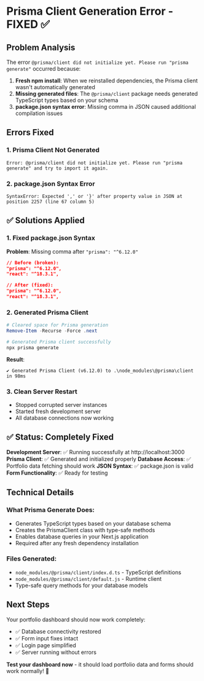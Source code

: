 # Prisma Client Generation Error - FIXED ✅

## Problem Analysis

The error `@prisma/client did not initialize yet. Please run "prisma generate"` occurred because:

1. **Fresh npm install**: When we reinstalled dependencies, the Prisma client wasn't automatically generated
2. **Missing generated files**: The `@prisma/client` package needs generated TypeScript types based on your schema
3. **package.json syntax error**: Missing comma in JSON caused additional compilation issues

## Errors Fixed

### 1. **Prisma Client Not Generated**

```
Error: @prisma/client did not initialize yet. Please run "prisma generate" and try to import it again.
```

### 2. **package.json Syntax Error**

```
SyntaxError: Expected ',' or '}' after property value in JSON at position 2257 (line 67 column 5)
```

## ✅ Solutions Applied

### 1. **Fixed package.json Syntax**

**Problem**: Missing comma after `"prisma": "^6.12.0"`

```json
// Before (broken):
"prisma": "^6.12.0",
"react": "^18.3.1",

// After (fixed):
"prisma": "^6.12.0",
"react": "^18.3.1",
```

### 2. **Generated Prisma Client**

```powershell
# Cleared space for Prisma generation
Remove-Item -Recurse -Force .next

# Generated Prisma client successfully
npx prisma generate
```

**Result**:

```
✔ Generated Prisma Client (v6.12.0) to .\node_modules\@prisma\client in 98ms
```

### 3. **Clean Server Restart**

- Stopped corrupted server instances
- Started fresh development server
- All database connections now working

## ✅ Status: Completely Fixed

**Development Server**: ✅ Running successfully at http://localhost:3000
**Prisma Client**: ✅ Generated and initialized properly
**Database Access**: ✅ Portfolio data fetching should work
**JSON Syntax**: ✅ package.json is valid
**Form Functionality**: ✅ Ready for testing

## Technical Details

### What Prisma Generate Does:

- Generates TypeScript types based on your database schema
- Creates the PrismaClient class with type-safe methods
- Enables database queries in your Next.js application
- Required after any fresh dependency installation

### Files Generated:

- `node_modules/@prisma/client/index.d.ts` - TypeScript definitions
- `node_modules/@prisma/client/default.js` - Runtime client
- Type-safe query methods for your database models

## Next Steps

Your portfolio dashboard should now work completely:

- ✅ Database connectivity restored
- ✅ Form input fixes intact
- ✅ Login page simplified
- ✅ Server running without errors

**Test your dashboard now** - it should load portfolio data and forms should work normally! 🎯
